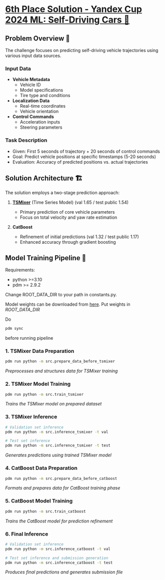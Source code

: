 # [6th Place Solution - Yandex Cup 2024 ML: Self-Driving Cars 🚗](https://contest.yandex.ru/contest/69013/standings/)

## Problem Overview 🎯

The challenge focuses on predicting self-driving vehicle trajectories using various input data sources. 

### Input Data
- **Vehicle Metadata**
  - Vehicle ID
  - Model specifications
  - Tire type and conditions
- **Localization Data**
  - Real-time coordinates
  - Vehicle orientation
- **Control Commands**
  - Acceleration inputs
  - Steering parameters

### Task Description
- Given: First 5 seconds of trajectory + 20 seconds of control commands
- Goal: Predict vehicle positions at specific timestamps (5-20 seconds)
- Evaluation: Accuracy of predicted positions vs. actual trajectories

## Solution Architecture 🏗️

The solution employs a two-stage prediction approach:
1. **[TSMixer](https://arxiv.org/abs/2303.06053)** (Time Series Model) (val 1.65 / test public 1.54)
   - Primary prediction of core vehicle parameters
   - Focus on total velocity and yaw rate estimation

2. **CatBoost**
   - Refinement of initial predictions (val 1.32 / test public 1.17)
   - Enhanced accuracy through gradient boosting

## Model Training Pipeline 🔄

Requirements:
- python >=3.10
- pdm >= 2.9.2

Change ROOT_DATA_DIR to your path in constants.py.

Model weights can be downloaded from [here](https://www.kaggle.com/datasets/makstabu/tabu-self-driving-car-files/data). Put weights in *ROOT_DATA_DIR*

Do  
```bash
pdm sync
```
before running pipeline

### 1. TSMixer Data Preparation
```bash
pdm run python -m src.prepare_data_before_tsmixer
```
*Preprocesses and structures data for TSMixer training*

### 2. TSMixer Model Training
```bash
pdm run python -m src.train_tsmixer
```
*Trains the TSMixer model on prepared dataset*

### 3. TSMixer Inference
```bash
# Validation set inference
pdm run python -m src.inference_tsmixer -t val

# Test set inference
pdm run python -m src.inference_tsmixer -t test
```
*Generates predictions using trained TSMixer model*

### 4. CatBoost Data Preparation
```bash
pdm run python -m src.prepare_data_before_catboost
```
*Formats and prepares data for CatBoost training phase*

### 5. CatBoost Model Training
```bash
pdm run python -m src.train_catboost
```
*Trains the CatBoost model for prediction refinement*

### 6. Final Inference
```bash
# Validation set inference
pdm run python -m src.inference_catboost -t val

# Test set inference and submission generation
pdm run python -m src.inference_catboost -t test
```
*Produces final predictions and generates submission file*
